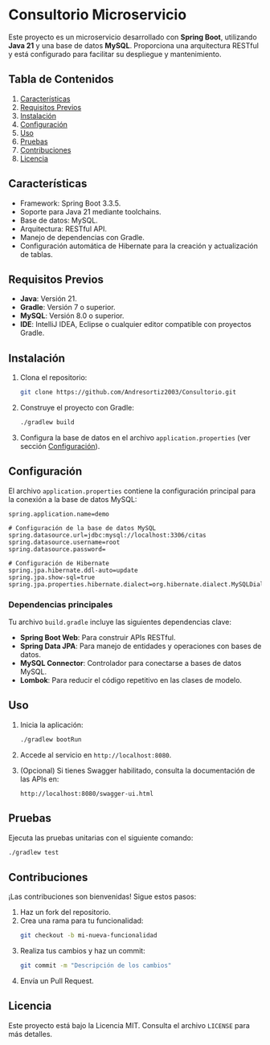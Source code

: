 
# **Consultorio Microservicio**

Este proyecto es un microservicio desarrollado con **Spring Boot**, utilizando **Java 21** y una base de datos **MySQL**. Proporciona una arquitectura RESTful y está configurado para facilitar su despliegue y mantenimiento.

## **Tabla de Contenidos**

1. [Características](#características)  
2. [Requisitos Previos](#requisitos-previos)  
3. [Instalación](#instalación)  
4. [Configuración](#configuración)  
5. [Uso](#uso)  
6. [Pruebas](#pruebas)  
7. [Contribuciones](#contribuciones)  
8. [Licencia](#licencia)  

## **Características**

- Framework: Spring Boot 3.3.5.  
- Soporte para Java 21 mediante toolchains.  
- Base de datos: MySQL.  
- Arquitectura: RESTful API.  
- Manejo de dependencias con Gradle.  
- Configuración automática de Hibernate para la creación y actualización de tablas.  

## **Requisitos Previos**

- **Java**: Versión 21.  
- **Gradle**: Versión 7 o superior.  
- **MySQL**: Versión 8.0 o superior.  
- **IDE**: IntelliJ IDEA, Eclipse o cualquier editor compatible con proyectos Gradle.  

## **Instalación**

1. Clona el repositorio:  
   ```bash
   git clone https://github.com/Andresortiz2003/Consultorio.git
   
   ```

2. Construye el proyecto con Gradle:  
   ```bash
   ./gradlew build
   ```

3. Configura la base de datos en el archivo `application.properties` (ver sección [Configuración](#configuración)).  

## **Configuración**

El archivo `application.properties` contiene la configuración principal para la conexión a la base de datos MySQL:

```properties
spring.application.name=demo

# Configuración de la base de datos MySQL
spring.datasource.url=jdbc:mysql://localhost:3306/citas
spring.datasource.username=root
spring.datasource.password=

# Configuración de Hibernate
spring.jpa.hibernate.ddl-auto=update
spring.jpa.show-sql=true
spring.jpa.properties.hibernate.dialect=org.hibernate.dialect.MySQLDialect
```

### **Dependencias principales**

Tu archivo `build.gradle` incluye las siguientes dependencias clave:

- **Spring Boot Web**: Para construir APIs RESTful.
- **Spring Data JPA**: Para manejo de entidades y operaciones con bases de datos.  
- **MySQL Connector**: Controlador para conectarse a bases de datos MySQL.  
- **Lombok**: Para reducir el código repetitivo en las clases de modelo.  

## **Uso**

1. Inicia la aplicación:  
   ```bash
   ./gradlew bootRun
   ```

2. Accede al servicio en `http://localhost:8080`.

3. (Opcional) Si tienes Swagger habilitado, consulta la documentación de las APIs en:  
   ```text
   http://localhost:8080/swagger-ui.html
   ```

## **Pruebas**

Ejecuta las pruebas unitarias con el siguiente comando:  
```bash
./gradlew test
```

## **Contribuciones**

¡Las contribuciones son bienvenidas! Sigue estos pasos:  

1. Haz un fork del repositorio.  
2. Crea una rama para tu funcionalidad:  
   ```bash
   git checkout -b mi-nueva-funcionalidad
   ```
3. Realiza tus cambios y haz un commit:  
   ```bash
   git commit -m "Descripción de los cambios"
   ```
4. Envía un Pull Request.

## **Licencia**

Este proyecto está bajo la Licencia MIT. Consulta el archivo `LICENSE` para más detalles.
